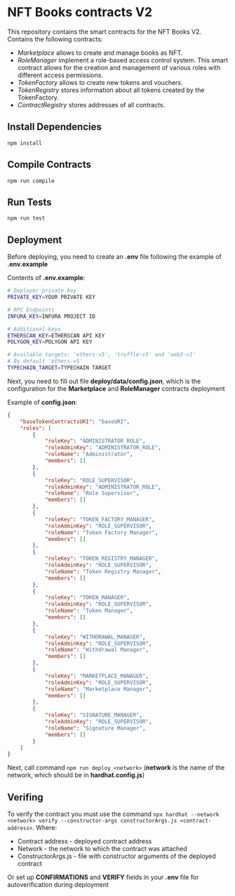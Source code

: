 # NFT Books contracts V2

This repository contains the smart contracts for the NFT Books V2. Contains the following contracts:

* *Marketplace* allows to create and manage books as NFT.
* *RoleManager* implement a role-based access control system. This smart contract allows for the creation and management of various roles with different access permissions.
* *TokenFactory* allows to create new tokens and vouchers.
* *TokenRegistry* stores information about all tokens created by the TokenFactory.
* *ContractRegistry* stores addresses of all contracts.

## Install Dependencies

`npm install`

## Compile Contracts

`npm run compile`

## Run Tests

`npm run test`

## Deployment

Before deploying, you need to create an **.env** file following the example of **.env.example**

Contents of **.env.example**:

```bash
# Deployer private key
PRIVATE_KEY=YOUR PRIVATE KEY

# RPC Endpoints
INFURA_KEY=INFURA PROJECT ID

# Additional keys
ETHERSCAN_KEY=ETHERSCAN API KEY
POLYGON_KEY=POLYGON API KEY

# Available targets: 'ethers-v5', 'truffle-v5' and 'web3-v1'
# By default 'ethers-v5'
TYPECHAIN_TARGET=TYPECHAIN TARGET
```

Next, you need to fill out file **deploy/data/config.json**, which is the configuration for the **Marketplace** and **RoleManager** contracts deployment

Example of **config.json**:

```json
{
    "baseTokenContractsURI": "baseURI",
    "roles": [
        {
            "roleKey": "ADMINISTRATOR_ROLE",
            "roleAdminKey": "ADMINISTRATOR_ROLE",
            "roleName": "Administrator",
            "members": []
        },
        {
            "roleKey": "ROLE_SUPERVISOR",
            "roleAdminKey": "ADMINISTRATOR_ROLE",
            "roleName": "Role Supervisor",
            "members": []
        },
        {
            "roleKey": "TOKEN_FACTORY_MANAGER",
            "roleAdminKey": "ROLE_SUPERVISOR",
            "roleName": "Token Factory Manager",
            "members": []
        },
        {
            "roleKey": "TOKEN_REGISTRY_MANAGER",
            "roleAdminKey": "ROLE_SUPERVISOR",
            "roleName": "Token Registry Manager",
            "members": []
        },
        {
            "roleKey": "TOKEN_MANAGER",
            "roleAdminKey": "ROLE_SUPERVISOR",
            "roleName": "Token Manager",
            "members": []
        },
        {
            "roleKey": "WITHDRAWAL_MANAGER",
            "roleAdminKey": "ROLE_SUPERVISOR",
            "roleName": "Withdrawal Manager",
            "members": []
        },
        {
            "roleKey": "MARKETPLACE_MANAGER",
            "roleAdminKey": "ROLE_SUPERVISOR",
            "roleName": "Marketplace Manager",
            "members": []
        },
        {
            "roleKey": "SIGNATURE_MANAGER",
            "roleAdminKey": "ROLE_SUPERVISOR",
            "roleName": "Signature Manager",
            "members": []
        }
    ]
}
```

Next, call command `npm run deploy <network>` (**network** is the name of the network, which should be in **hardhat.config.js**)

## Verifing

To verify the contract you must use the command `npx hardhat --network <network> verify --constructor-args constructorArgs.js <contract-address>`. Where:

* Contract address - deployed contract address
* Network - the network to which the contract was attached
* ConstructorArgs.js - file with constructor arguments of the deployed contract

Or set up **CONFIRMATIONS** and **VERIFY** fields in your **.env** file for autoverification during deployment
